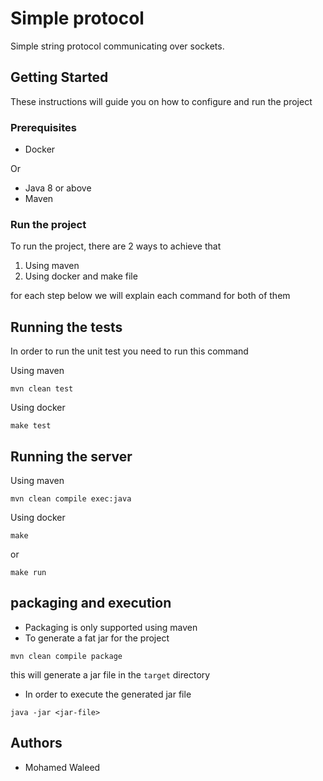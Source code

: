 # Simple protocol
Simple string protocol communicating over sockets.

## Getting Started

These instructions will guide you on how to configure and run the project

### Prerequisites

* Docker

Or

* Java 8 or above
* Maven

### Run the project
To run the project, there are 2 ways to achieve that

1) Using maven
2) Using docker and make file

for each step below we will explain each command for both of them

## Running the tests

In order to run the unit test you need to run this command

Using maven
```
mvn clean test
```
Using docker
```
make test
```

## Running the server

Using maven
```
mvn clean compile exec:java
```
Using docker
```
make
```
or
```
make run
```
## packaging and execution
* Packaging is only supported using maven
* To generate a fat jar for the project
```
mvn clean compile package
```
this will generate a jar file in the `target` directory 

* In order to execute the generated jar file
```
java -jar <jar-file>
```
## Authors

* Mohamed Waleed
